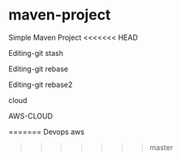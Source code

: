 # maven-project

Simple Maven Project
<<<<<<< HEAD

Editing-git stash

Editing-git rebase

Editing-git rebase2


cloud

AWS-CLOUD

=======
Devops
aws
>>>>>>> master
